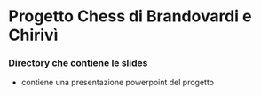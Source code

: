 # Progetto Chess di Brandovardi e Chirivì

### Directory che contiene le slides

- contiene una presentazione powerpoint del progetto